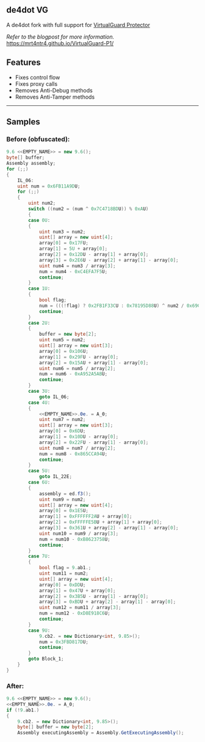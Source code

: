 ## de4dot VG
A de4dot fork with full support for [VirtualGuard Protector](https://virtualguard.io/)

*Refer to the blogpost for more information.*    
https://mrt4ntr4.github.io/VirtualGuard-P1/

## Features
* Fixes control flow
* Fixes proxy calls
* Removes Anti-Debug methods
* Removes Anti-Tamper methods

---

## Samples

### Before (obfuscated):
```csharp
9.6 <<EMPTY_NAME>> = new 9.6();
byte[] buffer;
Assembly assembly;
for (;;)
{
	IL_06:
	uint num = 0x6FB11A9DU;
	for (;;)
	{
		uint num2;
		switch ((num2 = (num ^ 0x7C4718BDU)) % 0xAU)
		{
		case 0U:
		{
			uint num3 = num2;
			uint[] array = new uint[4];
			array[0] = 0x17FU;
			array[1] = 5U + array[0];
			array[2] = 0x12DU - array[1] + array[0];
			array[3] = 0x2E6U - array[2] + array[1] - array[0];
			uint num4 = num3 / array[3];
			num = num4 - 0xC4EFA7F5U;
			continue;
		}
		case 1U:
		{
			bool flag;
			num = (((!flag) ? 0x2FB1F33CU : 0x78195D88U) ^ num2 / 0x69CU);
			continue;
		}
		case 2U:
		{
			buffer = new byte[2];
			uint num5 = num2;
			uint[] array = new uint[3];
			array[0] = 0x106U;
			array[1] = 0x29FU - array[0];
			array[2] = 0x15AU + array[1] - array[0];
			uint num6 = num5 / array[2];
			num = num6 - 0xA952A5ABU;
			continue;
		}
		case 3U:
			goto IL_06;
		case 4U:
		{
			<<EMPTY_NAME>>.0e. = A_0;
			uint num7 = num2;
			uint[] array = new uint[3];
			array[0] = 0x6DU;
			array[1] = 0x10DU - array[0];
			array[2] = 0x22FU - array[1] - array[0];
			uint num8 = num7 / array[2];
			num = num8 - 0x865CCA94U;
			continue;
		}
		case 5U:
			goto IL_22E;
		case 6U:
		{
			assembly = ed.f3();
			uint num9 = num2;
			uint[] array = new uint[4];
			array[0] = 0x1E5U;
			array[1] = 0xFFFFFF2AU + array[0];
			array[2] = 0xFFFFFE5BU + array[1] + array[0];
			array[3] = 0x361U + array[2] - array[1] - array[0];
			uint num10 = num9 / array[3];
			num = num10 - 0xB8623758U;
			continue;
		}
		case 7U:
		{
			bool flag = 9.ab1.;
			uint num11 = num2;
			uint[] array = new uint[4];
			array[0] = 0xDDU;
			array[1] = 0x47U + array[0];
			array[2] = 0x3B5U - array[1] - array[0];
			array[3] = 0xBDU + array[2] - array[1] - array[0];
			uint num12 = num11 / array[3];
			num = num12 - 0xD8E918C6U;
			continue;
		}
		case 9U:
			9.cb2. = new Dictionary<int, 9.85>();
			num = 0x3FBD817DU;
			continue;
		}
		goto Block_1;
	}
}
```

### After:
```csharp
9.6 <<EMPTY_NAME>> = new 9.6();
<<EMPTY_NAME>>.0e. = A_0;
if (!9.ab1.)
{
	9.cb2. = new Dictionary<int, 9.85>();
	byte[] buffer = new byte[2];
	Assembly executingAssembly = Assembly.GetExecutingAssembly();
```
